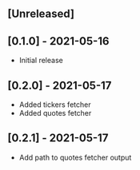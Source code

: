 ## [Unreleased]

## [0.1.0] - 2021-05-16

- Initial release

## [0.2.0] - 2021-05-17

- Added tickers fetcher
- Added quotes fetcher

## [0.2.1] - 2021-05-17

- Add path to quotes fetcher output
